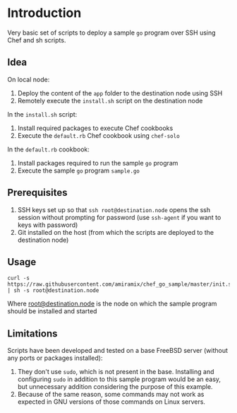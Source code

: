 Introduction
=====

Very basic set of scripts to deploy a sample `go` program over SSH using Chef and sh scripts.

Idea
-----

On local node:

1. Deploy the content of the `app` folder to the destination node using SSH
2. Remotely execute the `install.sh` script on the destination node

In the `install.sh` script:

1. Install required packages to execute Chef cookbooks
2. Execute the `default.rb` Chef cookbook using `chef-solo`

In the `default.rb` cookbook:

1. Install packages required to run the sample `go` program
2. Execute the sample `go` program `sample.go`

Prerequisites
-----

1. SSH keys set up so that `ssh root@destination.node` opens the ssh session without prompting for password (use `ssh-agent` if you want to keys with password)
2. Git installed on the host (from which the scripts are deployed to the destination node)

Usage
-----

    curl -s https://raw.githubusercontent.com/amiramix/chef_go_sample/master/init.sh | sh -s root@destination.node

Where root@destination.node is the node on which the sample program should be installed and started

Limitations
-----

Scripts have been developed and tested on a base FreeBSD server (without any ports or packages installed):

1. They don't use `sudo`, which is not present in the base. Installing and configuring `sudo` in addition to this sample program would be an easy, but unnecessary addition considering the purpose of this example.
2. Because of the same reason, some commands may not work as expected in GNU versions of those commands on Linux servers.
